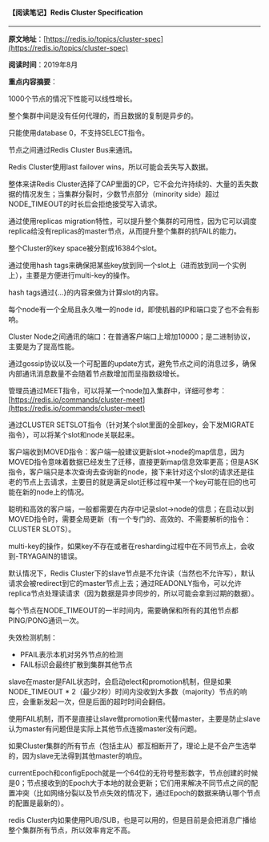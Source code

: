 #### 【阅读笔记】Redis Cluster Specification

---

**原文地址**：[https://redis.io/topics/cluster-spec](https://redis.io/topics/cluster-spec)

**阅读时间**：2019年8月

**重点内容摘要**：

1000个节点的情况下性能可以线性增长。

整个集群中间是没有任何代理的，而且数据的复制是异步的。

只能使用database 0，不支持SELECT指令。

节点之间通过Redis Cluster Bus来通讯。

Redis Cluster使用last failover wins，所以可能会丢失写入数据。

整体来讲Redis Cluster选择了CAP里面的CP，它不会允许持续的、大量的丢失数据的情况发生；当集群分裂时，少数节点部分（minority side）超过NODE\_TIMEOUT的时长后会拒绝接受写入请求。

通过使用replicas migration特性，可以提升整个集群的可用性，因为它可以调度replica给没有replicas的master节点，从而提升整个集群的抗FAIL的能力。

整个Cluster的key space被分割成16384个slot。

通过使用hash tags来确保把某些key放到同一个slot上（进而放到同一个实例上），主要是方便进行multi-key的操作。

hash tags通过{...}的内容来做为计算slot的内容。

每个node有一个全局且永久唯一的node id，即使机器的IP和端口变了也不会有影响。

Cluster Node之间通讯的端口：在普通客户端口上增加10000；是二进制协议，主要是为了提高性能。

通过gossip协议以及一个可配置的update方式，避免节点之间的消息过多，确保内部通讯消息数量不会随着节点数增加而呈指数级增长。

管理员通过MEET指令，可以将某一个node加入集群中，详细可参考：[https://redis.io/commands/cluster-meet](https://redis.io/commands/cluster-meet)

通过CLUSTER SETSLOT指令（针对某个slot里面的全部key，会下发MIGRATE指令），可以将某个slot和node关联起来。

客户端收到MOVED指令：客户端一般建议更新slot-&gt;node的map信息，因为MOVED指令意味着数据已经发生了迁移，直接更新map信息效率更高；但是ASK指令，客户端只是本次查询去查询新的node，接下来针对这个slot的请求还是往老的节点上去请求，主要目的就是满足slot迁移过程中某一个key可能在旧的也可能在新的node上的情况。

聪明和高效的客户端，一般都需要在内存中记录slot-&gt;node的信息；在启动以到MOVED指令时，需要全局更新（有一个专门的、高效的、不需要解析的指令：CLUSTER SLOTS）。

multi-key的操作，如果key不存在或者在resharding过程中在不同节点上，会收到-TRYAGAIN的错误。

默认情况下，Redis Cluster下的slave节点是不允许读（当然也不允许写），默认请求会被redirect到它的master节点上去；通过READONLY指令，可以允许replica节点处理读请求（因为数据是异步同步的，所以可能会拿到过期的数据）。

每个节点在NODE\_TIMEOUT的一半时间内，需要确保和所有的其他节点都PING/PONG通讯一次。

失效检测机制：

* PFAIL表示本机对另外节点的检测
* FAIL标识会最终扩散到集群其他节点

slave在master是FAIL状态时，会启动elect和promotion机制，但是如果NODE\_TIMEOUT \* 2（最少2秒）时间内没收到大多数（majority）节点的响应，会重新发起一次，但是后面的超时时间会翻倍。

使用FAIL机制，而不是直接让slave做promotion来代替master，主要是防止slave认为master有问题但是实际上其他节点连接master没有问题。

如果Cluster集群的所有节点（包括主从）都互相断开了，理论上是不会产生选举的，因为slave无法得到其他master的响应。

currentEpoch和configEpoch就是一个64位的无符号整形数字，节点创建的时候是0；节点接收到的Epoch大于本地的就会更新；它们用来解决不同节点之间的配置冲突（比如网络分裂以及节点失效的情况下，通过Epoch的数据来确认哪个节点的配置是最新的）。

redis Cluster内如果使用PUB/SUB，也是可以用的，但是目前是会把消息广播给整个集群所有节点，所以效率肯定不高。

